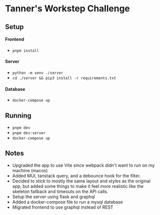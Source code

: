 # Tanner's Workstep Challenge

## Setup

#### Frontend

- `pnpm install`

#### Server

- `python -m venv ./server`
- `cd ./server && pip3 install -r requirements.txt`

#### Database

- `docker-compose up`

## Running

- `pnpm dev`
- `pnpm dev:server`
- `docker-compose up`

## Notes

- Upgraded the app to use Vite since webpack didn't want to run on my machine (macos)
- Added MUI, tanstack query, and a debounce hook for the filter.
- Decided to stick to mostly the same layout and styles as the original app, but added some things to make it feel more realistic like the skeleton fallback and timeouts on the API calls.
- Setup the server using flask and graphql
- Added a docker-compose file to run a mysql database
- Migrated frontend to use graphql instead of REST
